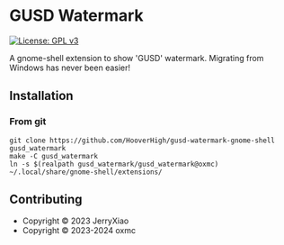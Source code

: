 # GUSD Watermark
[![License: GPL v3](https://img.shields.io/badge/License-GPL%20v3-blue.svg)](./LICENSE)  

A gnome-shell extension to show 'GUSD' watermark. Migrating from Windows has never been easier!

## Installation
### From git
```
git clone https://github.com/HooverHigh/gusd-watermark-gnome-shell gusd_watermark
make -C gusd_watermark
ln -s $(realpath gusd_watermark/gusd_watermark@oxmc) ~/.local/share/gnome-shell/extensions/
```

## Contributing
* Copyright © 2023 JerryXiao
* Copyright © 2023-2024 oxmc
